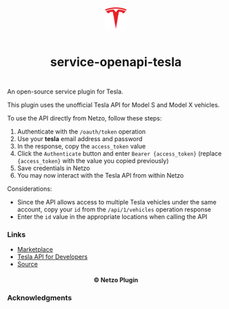<div align="center">
  <a href="https://netzo.io" target="_blank" >
    <img height="50" src="https://raw.githubusercontent.com/netzoio/netzo/main/plugins/services/service-openapi-tesla/src/assets/icon.png" style="margin: 12px 0px" />
  </a>

  <h1 style="padding: 6px 0px 24px 0px">service-openapi-tesla</h1>
</div>

An open-source service plugin for Tesla.

This plugin uses the unofficial Tesla API for Model S and Model X vehicles.

To use the API directly from Netzo, follow these steps:

1. Authenticate with the `/oauth/token` operation
2. Use your **tesla** email address and password
3. In the response, copy the `access_token` value
4. Click the `Authenticate` button and enter `Bearer {access_token}` (replace `{access_token}` with the value you copied previously)
5. Save credentials in Netzo
6. You may now interact with the Tesla API from within Netzo

Considerations:
- Since the API allows access to multiple Tesla vehicles under the same account, copy your `id` from the `/api/1/vehicles` operation response
- Enter the `id` value in the appropriate locations when calling the API

### Links

- [Marketplace](https://app.netzo.io/marketplace/service-openapi-tesla)
- [Tesla API for Developers](https://app.swaggerhub.com/apis/fehguy/tesla/2.0.2)
- [Source](https://app.swaggerhub.com/apis/fehguy/tesla/2.0.1)

<div align="center">
  <h4>© Netzo Plugin</h4>
</div>

### Acknowledgments
